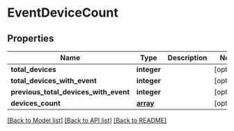 # EventDeviceCount

## Properties
Name | Type | Description | Notes
------------ | ------------- | ------------- | -------------
**total_devices** | **integer** |  | [optional] 
**total_devices_with_event** | **integer** |  | [optional] 
**previous_total_devices_with_event** | **integer** |  | [optional] 
**devices_count** | [**array**](.md) |  | [optional] 

[[Back to Model list]](../README.md#documentation-for-models) [[Back to API list]](../README.md#documentation-for-api-endpoints) [[Back to README]](../README.md)


